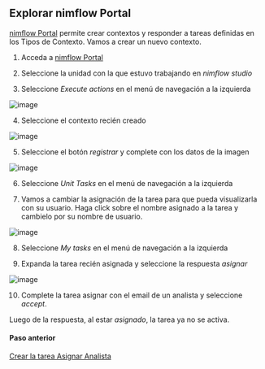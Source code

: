 ## Explorar nimflow Portal
[nimflow Portal](https://victorious-ocean-086f24010.azurestaticapps.net/) permite crear contextos y responder a tareas definidas en los Tipos de Contexto.
Vamos a crear un nuevo contexto.

1. Acceda a [nimflow Portal](https://victorious-ocean-086f24010.azurestaticapps.net/)

2. Seleccione la unidad con la que estuvo trabajando en *nimflow studio*

3. Seleccione *Execute actions* en el menú de navegación a la izquierda

![image](https://user-images.githubusercontent.com/44214222/118597273-161baf80-b772-11eb-8db0-59fa685eeb3f.png)

4. Seleccione el contexto recién creado

![image](https://user-images.githubusercontent.com/44214222/118597496-5da23b80-b772-11eb-808a-b6132c0fad9d.png)

 5. Seleccione el botón *registrar* y complete con los datos de la imagen

![image](https://user-images.githubusercontent.com/44214222/118597671-993d0580-b772-11eb-9c4b-d06a634e8a4c.png)

6. Seleccione *Unit Tasks* en el menú de navegación a la izquierda

7. Vamos a cambiar la asignación de la tarea para que pueda visualizarla con su usuario. Haga click sobre el nombre asignado a la tarea y cambielo por su nombre de usuario.

![image](https://user-images.githubusercontent.com/44214222/118598031-22543c80-b773-11eb-957e-72436a9b806f.png)

8. Seleccione *My tasks* en el menú de navegación a la izquierda

9. Expanda la tarea recién asignada y seleccione la respuesta *asignar*

![image](https://user-images.githubusercontent.com/44214222/118598235-5def0680-b773-11eb-81ca-3500dcf14bdb.png)

10. Complete la tarea asignar con el email de un analista y seleccione *accept*. 

Luego de la respuesta, al estar *asignado*, la tarea ya no se activa.

#### Paso anterior
[Crear la tarea Asignar Analista](./nimflow-createAssignAnalystTask.md)
